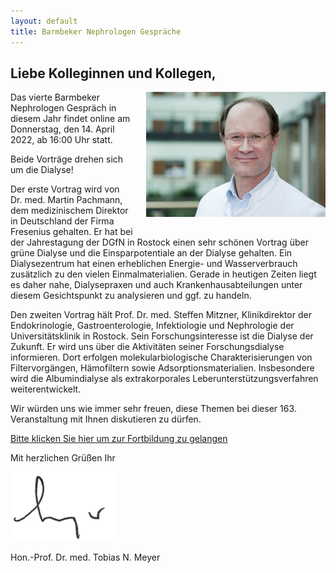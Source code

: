 ```yaml
---
layout: default
title: Barmbeker Nephrologen Gespräche
---
```

## Liebe Kolleginnen und Kollegen,   
   
<img src="/assets/images/CA_Meyer.jpg" height="200rem" style="float:right; margin-left:20px; margin-bottom:20px;">Das  vierte Barmbeker Nephrologen Gespräch in diesem Jahr findet online am Donnerstag, den 14. April 2022, ab 16:00 Uhr statt.    
   
Beide Vorträge drehen sich um die Dialyse!         
    
Der erste Vortrag wird von Dr. med. Martin Pachmann, dem medizinischem Direktor in Deutschland der Firma Fresenius gehalten. Er hat bei der Jahrestagung der DGfN in Rostock einen sehr schönen Vortrag über grüne Dialyse und die Einsparpotentiale an der Dialyse gehalten. Ein Dialysezentrum hat einen erheblichen Energie- und Wasserverbrauch zusätzlich zu den vielen Einmalmaterialien. Gerade in heutigen Zeiten liegt es daher nahe, Dialysepraxen und auch Krankenhausabteilungen unter diesem Gesichtspunkt zu analysieren und ggf. zu handeln.         
    
Den zweiten Vortrag hält Prof. Dr. med. Steffen Mitzner, Klinikdirektor der Endokrinologie, Gastroenterologie, Infektiologie und Nephrologie der Universitätsklinik in Rostock. Sein Forschungsinteresse ist die Dialyse der Zukunft. Er wird uns über die Aktivitäten seiner Forschungsdialyse informieren. Dort erfolgen molekularbiologische Charakterisierungen von Filtervorgängen, Hämofiltern sowie Adsorptionsmaterialien. Insbesondere wird die Albumindialyse als extrakorporales Leberunterstützungsverfahren weiterentwickelt.         
    
Wir würden uns wie immer sehr freuen, diese Themen bei dieser 163. Veranstaltung mit Ihnen diskutieren zu dürfen.         
   
<a class="button" href="https://teams.microsoft.com/l/meetup-join/19%3ameeting_N2E0ZGI0NmEtOGVlNS00ZTFkLTk0YzEtNTkwMWE0YmFhMjIy%40thread.v2/0?context=%7b%22Tid%22%3a%22e6160a47-a12e-4ab1-be56-bddd09456693%22%2c%22Oid%22%3a%2254de3200-43af-4cbb-8fde-9d0457be7bcb%22%7d" target="_blank">Bitte klicken Sie hier um zur Fortbildung zu gelangen</a>  

Mit herzlichen Grüßen Ihr  

![Unterschrift Prof. Meyer](/assets/images/unterschrift-meyer.png)  

Hon.-Prof. Dr. med. Tobias N. Meyer  

